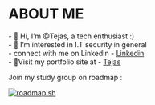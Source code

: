 <h1>ABOUT ME</h1>
- 👋 Hi, I’m @Tejas, a tech enthusiast :) <br>
- 👀 I’m interested in I.T security in general <br>
- connect with me on LinkedIn - <a href="https://www.linkedin.com/in/tejas-kumar-8a110a185/"> Linkedin </a><br>
- 🌱Visit my portfolio site at - <a href="https://tejas303525.netlify.app/">Tejas</a>

Join my study group on roadmap : 

<a href="https://roadmap.sh"><img src="https://roadmap.sh/card/tall/68029f156057cdb1a27be507?variant=dark" alt="roadmap.sh"/></a>
<!---
tejas303525/tejas303525 is a ✨ special ✨ repository because its `README.md` (this file) appears on your GitHub profile.
You can click the Preview link to take a look at your changes.
--->
